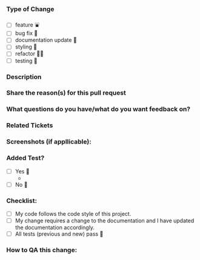 ### Type of Change
- [ ] feature ⛲
- [ ] bug fix 🐛
- [ ] documentation update 📃
- [ ] styling 🎨
- [ ] refactor 🧑‍💻
- [ ] testing 🧪
<!--- Delete any above that do not apply to this PR -->

### Description
<!--- Describe your changes in detail -->

### Share the reason(s) for this pull request
<!--- Why is this change required? What problem does it solve? -->

### What questions do you have/what do you want feedback on?
<!--- List any specific questions and feedback requests -->

### Related Tickets
<!--- example: closes #12 https://docs.github.com/en/issues/tracking-your-work-with-issues/using-issues/linking-a-pull-request-to-an-issue -->

### Screenshots (if appllicable):

### Added Test?
- [ ] Yes 🫡
  - <!--- If yes, what type? Integration(FE), Unit/Model or Request/Controller Specs?-->
- [ ] No 🙅

<!--- Delete any above that do not apply to this PR -->


### Checklist:
<!--- Go over all the following points, and put an `x` in all the boxes that apply. -->
- [ ] My code follows the code style of this project.
- [ ] My change requires a change to the documentation and I have updated the documentation accordingly.
- [ ] All tests (previous and new) pass 🥳
<!--- Delete any above that do not apply to this PR -->

### How to QA this change:
<!--- Outline the steps needed to locally verify the implemented changes are working as intended -->

